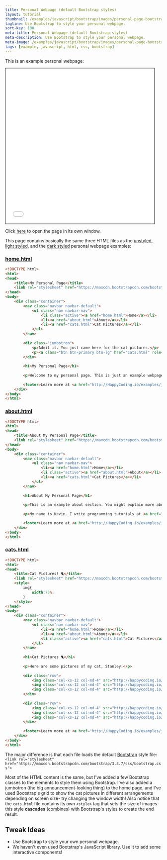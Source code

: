 ```yaml
---
title: Personal Webpage (default Bootstrap styles)
layout: tutorial
thumbnail: /examples/javascript/bootstrap/images/personal-page-bootstrap-default-1.png
tagline: Use Bootstrap to style your personal webpage.
sort-key: 100
meta-title: Personal Webpage (default Bootstrap styles)
meta-description: Use Bootstrap to style your personal webpage.
meta-image: /examples/javascript/bootstrap/images/personal-page-bootstrap-default-2.png
tags: [example, javascript, html, css, bootstrap]
---
```


This is an example personal webpage:

<iframe src="/examples/javascript/bootstrap/files/personal-page-bootstrap-default/home.html" width="95%" height="500px" style="border: thin solid black;"></iframe>

Click [here](/examples/javascript/bootstrap/files/personal-page-bootstrap-default/home.html) to open the page in its own window.

This page contains basically the same three HTML files as the [unstyled](/examples/html/personal-webpage-unstyled), [light styled](/examples/html/personal-webpage-light-styles), and the [dark styled](/examples/html/personal-webpage-dark-styles) personal webpage examples:

### [home.html](/examples/javascript/bootstrap/files/personal-page-bootstrap-default/home.html)

```html
<!DOCTYPE html>
<html>
<head>
	<title>My Personal Page</title>
	<link rel="stylesheet" href="https://maxcdn.bootstrapcdn.com/bootstrap/3.3.7/css/bootstrap.css">
</head>
<body>
	<div class="container">
		<nav class="navbar navbar-default">
			<ul class="nav navbar-nav">
				<li class="active"><a href="home.html">Home</a></li>
				<li><a href="about.html">About</a></li>
				<li><a href="cats.html">Cat Pictures</a></li>
			</ul>
		</nav>
	
		<div class="jumbotron">
			<p>Admit it. You just came here for the cat pictures.</p>
			<p><a class="btn btn-primary btn-lg" href="cats.html" role="button">Meow</a></p>
		</div>
		
		<h1>My Personal Page</h1>
		
		<p>Welcome to my personal page. This is just an example webpage. It uses Bootstrap!</p>
	
		<footer>Learn more at <a href="http://HappyCoding.io/examples/javascript/bootstrap/personal-page-bootstrap-default">HappyCoding.io</a>!</footer>
	</div>
</body>
</html>
```

### [about.html](/examples/javascript/bootstrap/files/personal-page-bootstrap-default/about.html)

```html
<!DOCTYPE html>
<html>
<head>
	<title>About My Personal Page</title>
	<link rel="stylesheet" href="https://maxcdn.bootstrapcdn.com/bootstrap/3.3.7/css/bootstrap.css">
</head>
<body>
	<div class="container">
		<nav class="navbar navbar-default">
			<ul class="nav navbar-nav">
				<li><a href="home.html">Home</a></li>
				<li class="active"><a href="about.html">About</a></li>
				<li><a href="cats.html">Cat Pictures</a></li>
			</ul>
		</nav>
	
		<h1>About My Personal Page</h1>
		
		<p>This is an example about section. You might explain more about yourself, or the webpage, or give links to other resources.</p>
		
		<p>My name is Kevin. I write programming tutorials at <a href="http://HappyCoding.io">HappyCoding.io</a>, and I have a cat named Stanley. My favorite color is black, but if that doesn't count then I'll choose green. I also like comic books and playing bikes.</p>

		<footer>Learn more at <a href="http://HappyCoding.io/examples/javascript/bootstrap/personal-page-bootstrap-default">HappyCoding.io</a>!</footer>
	</div>
</body>
</html>
```

### [cats.html](/examples/javascript/bootstrap/files/personal-page-bootstrap-default/cats.html)

```html
<!DOCTYPE html>
<html>
<head>
	<title>Cat Pictures! 🐈</title>
	<link rel="stylesheet" href="https://maxcdn.bootstrapcdn.com/bootstrap/3.3.7/css/bootstrap.css">
	<style>
		img{
			width:75%;	
		}
	</style>
</head>
<body>
	<div class="container">
		<nav class="navbar navbar-default">
			<ul class="nav navbar-nav">
				<li><a href="home.html">Home</a></li>
				<li><a href="about.html">About</a></li>
				<li class="active"><a href="cats.html">Cat Pictures</a></li>
			</ul>
		</nav>
	
		<h1>Cat Pictures 🐈</h1>
		
		<p>Here are some pictures of my cat, Stanley:</p>
		
		<div class="row">
			<img class="col-xs-12 col-md-4" src="http://happycoding.io/examples/html/files/images/cat-1.jpg" />
			<img class="col-xs-12 col-md-4" src="http://happycoding.io/examples/html/files/images/cat-2.jpg" />
			<img class="col-xs-12 col-md-4" src="http://happycoding.io/examples/html/files/images/cat-3.jpg" />
		</div>
		
		<div class="row">
			<img class="col-xs-12 col-md-4" src="http://happycoding.io/examples/html/files/images/cat-4.jpg" />
			<img class="col-xs-12 col-md-4" src="http://happycoding.io/examples/html/files/images/cat-5.jpg" />
			<img class="col-xs-12 col-md-4" src="http://happycoding.io/examples/html/files/images/cat-6.jpg" />
		</div>
			
		<footer>Learn more at <a href="http://HappyCoding.io/examples/javascript/bootstrap/personal-page-bootstrap-default">HappyCoding.io</a>!</footer>
	</div>
</body>
</html>
```

The major difference is that each file loads the default [Bootstrap](http://getbootstrap.com/) style file: `<link rel="stylesheet" href="https://maxcdn.bootstrapcdn.com/bootstrap/3.3.7/css/bootstrap.css">`

Most of the HTML content is the same, but I've added a few Bootstrap classes to the elements to style them using Bootstrap. I've also added a jumbotron (the big announcement-looking thing) to the home page, and I've used Bootstrap's grid to show the cat pictures in different arrangements depending on screen size- try changing the window width! Also notice that the `cats.html` file contains its own `<style>` tag that sets the size of images- this style **cascades** (combines) with Bootstrap's styles to create the end result.

## Tweak Ideas

- Use Bootstrap to style your own personal webpage.
- We haven't even used Bootstrap's JavaScript library. Use it to add some interactive components!